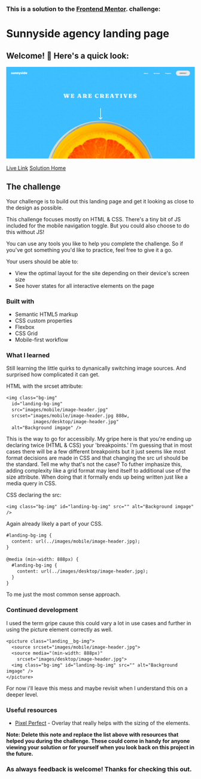 ### This is a solution to the [Frontend Mentor](https://www.frontendmentor.io/home). challenge:

# Sunnyside agency landing page

## Welcome! 👋 Here's a quick look:

![My solution](./design/FrontendMentorSunnysideagency%20landingpage.png)

[Live Link]() [Solution Home]()

## The challenge

Your challenge is to build out this landing page and get it looking as close to the design as possible.

This challenge focuses mostly on HTML & CSS. There's a tiny bit of JS included for the mobile navigation toggle. But you could also choose to do this without JS!

You can use any tools you like to help you complete the challenge. So if you've got something you'd like to practice, feel free to give it a go.

Your users should be able to:

- View the optimal layout for the site depending on their device's screen size
- See hover states for all interactive elements on the page

### Built with

- Semantic HTML5 markup
- CSS custom properties
- Flexbox
- CSS Grid
- Mobile-first workflow

### What I learned

Still learning the little quirks to dynanically switching image sources. And surprised how complicated it can get.

HTML with the srcset attribute: 

```
<img class="bg-img" 
  id="landing-bg-img" 
  src="images/mobile/image-header.jpg" 
  srcset="images/mobile/image-header.jpg 888w, 
          images/desktop/image-header.jpg" 
  alt="Background imgage" />
```

This is the way to go for accessibily. My gripe here is that you're ending up declaring twice (HTML & CSS) your 'breakpoints.' I'm guessing that in most cases there will be a few different breakpoints but it just seems like most format decisions are made in CSS and that changing the src url should be the standard. Tell me why that's not the case? To futher imphasize this, adding complexity like a grid format may lend itself to additional use of the size attribute. When doing that it formally ends up being written just like a media query in CSS.



CSS declaring the src: 

```
<img class="bg-img" id="landing-bg-img" src="" alt="Background imgage" />
```

Again already likely a part of your CSS.

```
#landing-bg-img {
  content: url(../images/mobile/image-header.jpg);
}

@media (min-width: 888px) {
  #landing-bg-img {
    content: url(../images/desktop/image-header.jpg);
  }
}
```

To me just the most common sense approach.

### Continued development

I used the term gripe cause this could vary a lot in use cases and further in using the picture element correctly as well.

```
<picture class="landing__bg-img">
  <source srcset="images/mobile/image-header.jpg">
  <source media="(min-width: 888px)"
    srcset="images/desktop/image-header.jpg">
  <img class="bg-img" id="landing-bg-img" src="" alt="Background imgage" />
</picture>
```

For now i'll leave this mess and maybe revisit when I understand this on a deeper level.

### Useful resources

- [Pixel Perfect](https://www.welldonecode.com/perfectpixel/) - Overlay that really helps with the sizing of the elements.

**Note: Delete this note and replace the list above with resources that helped you during the challenge. These could come in handy for anyone viewing your solution or for yourself when you look back on this project in the future.**

### As always feedback is welcome! Thanks for checking this out.
